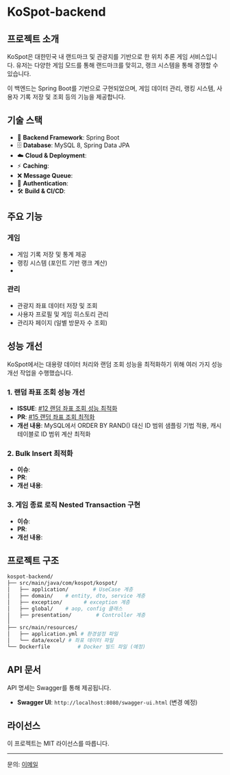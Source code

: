 # KoSpot-backend

## 프로젝트 소개

KoSpot은 대한민국 내 랜드마크 및 관광지를 기반으로 한 위치 추론 게임 서비스입니다. 유저는 다양한 게임 모드를 통해 랜드마크를 맞히고, 랭크 시스템을 통해 경쟁할 수 있습니다.

이 백엔드는 Spring Boot를 기반으로 구현되었으며, 게임 데이터 관리, 랭킹 시스템, 사용자 기록 저장 및 조회 등의 기능을 제공합니다.

## 기술 스택

- 🚀 **Backend Framework**:  Spring Boot
- 🗄️ **Database**:  MySQL 8, Spring Data JPA
- ☁️ **Cloud & Deployment**: 
- ⚡ **Caching**:  
- ❌ **Message Queue**: 
- 🔐 **Authentication**:  
- 🛠 **Build & CI/CD**: 

## 주요 기능

### 

### 게임
- 게임 기록 저장 및 통계 제공
- 랭킹 시스템 (포인트 기반 랭크 계산)
- 
### 관리
- 관광지 좌표 데이터 저장 및 조회
- 사용자 프로필 및 게임 히스토리 관리
- 관리자 페이지 (일별 방문자 수 조회)

## 성능 개선

KoSpot에서는 대용량 데이터 처리와 랜덤 조회 성능을 최적화하기 위해 여러 가지 성능 개선 작업을 수행했습니다.

### 1. 랜덤 좌표 조회 성능 개선

- **ISSUE**: [#12 랜덤 좌표 조회 성능 최적화]()
- **PR**: [#15 랜덤 좌표 조회 최적화](https://github.com/user/kospot-backend/pull/15)
- **개선 내용**: MySQL에서 ORDER BY RAND() 대신 ID 범위 샘플링 기법 적용, 캐시테이블로 ID 범위 계산 최적화

### 2. Bulk Insert 최적화

- **이슈**: 
- **PR**: 
- **개선 내용**: 

### 3. 게임 종료 로직 Nested Transaction 구현

- **이슈**: 
- **PR**: 
- **개선 내용**: 

## 프로젝트 구조

```bash
kospot-backend/
├── src/main/java/com/kospot/kospot/
│   ├── application/        # UseCase 계층
│   ├── domain/    # entity, dto, service 계층
│   ├── exception/       # exception 계층
│   ├── global/    # aop, config 클래스
│   ├── presentation/        # Controller 계층
│
├── src/main/resources/
│   ├── application.yml # 환경설정 파일
│   └── data/excel/ # 좌표 데이터 파일
└── Dockerfile         # Docker 빌드 파일 (예정)
```

## API 문서

API 명세는 Swagger를 통해 제공됩니다.

- **Swagger UI**: `http://localhost:8080/swagger-ui.html` (변경 예정)

## 라이선스

이 프로젝트는 MIT 라이선스를 따릅니다.

---

문의: [이메일](dltmddud1122@naver.com)

